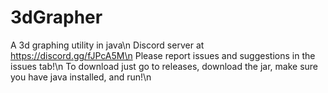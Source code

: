 # 3dGrapher
A 3d graphing utility in java\n
Discord server at https://discord.gg/fJPcA5M\n
Please report issues and suggestions in the issues tab!\n
To download just go to releases, download the jar, make sure you have java installed, and run!\n
